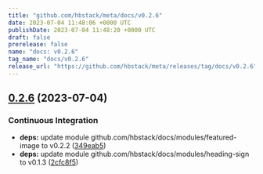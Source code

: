```yaml
---
title: "github.com/hbstack/meta/docs/v0.2.6"
date: 2023-07-04 11:48:06 +0000 UTC
publishDate: 2023-07-04 11:48:20 +0000 UTC
draft: false
prerelease: false
name: "docs: v0.2.6"
tag_name: "docs/v0.2.6"
release_url: "https://github.com/hbstack/meta/releases/tag/docs/v0.2.6"
---
```


## [0.2.6](https://github.com/hbstack/meta/compare/docs/v0.2.5...docs/v0.2.6) (2023-07-04)


### Continuous Integration

* **deps:** update module github.com/hbstack/docs/modules/featured-image to v0.2.2 ([349eab5](https://github.com/hbstack/meta/commit/349eab5113b2492576fbfdddb01c858778db24eb))
* **deps:** update module github.com/hbstack/docs/modules/heading-sign to v0.1.3 ([2cfc8f5](https://github.com/hbstack/meta/commit/2cfc8f57b202f0d6299b972d35d3bc3e7e44e5db))

